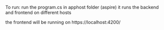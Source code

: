 To run:
run the program.cs in apphost folder (aspire)
it runs the backend and frontend on different hosts

the frontend will be running on https://localhost:4200/
